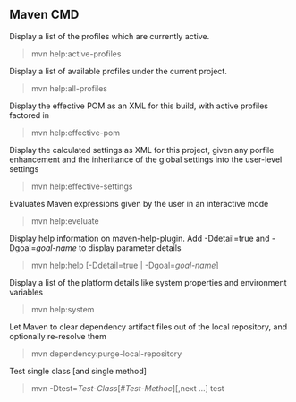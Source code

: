 ## Maven CMD

Display a list of the profiles which are currently active.
>mvn help:active-profiles

Display a list of available profiles under the current project.
>mvn help:all-profiles

Display the effective POM as an XML for this build, with active profiles factored in
>mvn help:effective-pom

Display the calculated settings as XML for this project, given any porfile enhancement and the inheritance of the global settings into the user-level settings
>mvn help:effective-settings

Evaluates Maven expressions given by the user in an interactive mode
>mvn help:eveluate

Display help information on maven-help-plugin. Add -Ddetail=true and -Dgoal=_goal-name_ to display parameter details
>mvn help:help [-Ddetail=true | -Dgoal=_goal-name_]

Display a list of the platform details like system properties and environment variables
>mvn help:system

Let Maven to clear dependency artifact files out of the local repository, and optionally re-resolve them
>mvn dependency:purge-local-repository

Test single class [and single method]
>mvn -Dtest=_Test-Class_[#_Test-Methoc_][,next ...] test
